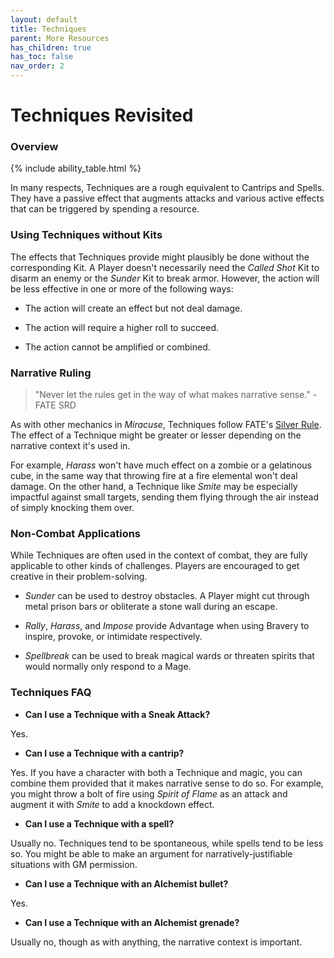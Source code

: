 ```yaml
---
layout: default
title: Techniques
parent: More Resources
has_children: true
has_toc: false
nav_order: 2
---
```


# Techniques Revisited

### Overview

{% include ability_table.html %}

In many respects, Techniques are a rough equivalent to Cantrips and Spells. They have a passive effect that augments attacks and various active effects that can be triggered by spending a resource.

### Using Techniques without Kits

The effects that Techniques provide might plausibly be done without the corresponding Kit. A Player doesn't necessarily need the _Called Shot_ Kit to disarm an enemy or the _Sunder_ Kit to break armor. However, the action will be less effective in one or more of the following ways:

-   The action will create an effect but not deal damage.

-   The action will require a higher roll to succeed.

-   The action cannot be amplified or combined.

### Narrative Ruling

> "Never let the rules get in the way of what makes narrative sense." - FATE SRD

As with other mechanics in _Miracuse_, Techniques follow FATE's [Silver Rule](https://fate-srd.com/fate-core/what-do-during-play#the-silver-rule). The effect of a Technique might be greater or lesser depending on the narrative context it's used in.

For example, _Harass_ won't have much effect on a zombie or a gelatinous cube, in the same way that throwing fire at a fire elemental won't deal damage. On the other hand, a Technique like _Smite_ may be especially impactful against small targets, sending them flying through the air instead of simply knocking them over.

### Non-Combat Applications

While Techniques are often used in the context of combat, they are fully applicable to other kinds of challenges. Players are encouraged to get creative in their problem-solving.

-   _Sunder_ can be used to destroy obstacles. A Player might cut through metal prison bars or obliterate a stone wall during an escape.

-   _Rally_, _Harass_, and _Impose_ provide Advantage when using Bravery to inspire, provoke, or intimidate respectively.

-   _Spellbreak_ can be used to break magical wards or threaten spirits that would normally only respond to a Mage.

### Techniques FAQ

-   **Can I use a Technique with a Sneak Attack?**

Yes.

-   **Can I use a Technique with a cantrip?**

Yes. If you have a character with both a Technique and magic, you can combine them provided that it makes narrative sense to do so. For example, you might throw a bolt of fire using _Spirit of Flame_ as an attack and augment it with _Smite_ to add a knockdown effect.

-   **Can I use a Technique with a spell?**

Usually no. Techniques tend to be spontaneous, while spells tend to be less so. You might be able to make an argument for narratively-justifiable situations with GM permission.

-   **Can I use a Technique with an Alchemist bullet?**

Yes.

-   **Can I use a Technique with an Alchemist grenade?**

Usually no, though as with anything, the narrative context is important.
